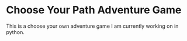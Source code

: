 # Choose Your Path Adventure Game
This is a choose your own adventure game I am currently working on in python. 
